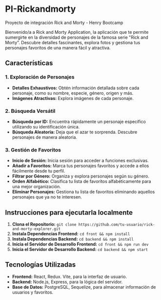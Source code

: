 # PI-Rickandmorty

Proyecto de integración Rick and Morty - Henry Bootcamp

Bienvenido/a a Rick and Morty Application, la aplicación que te permite sumergirte en la diversidad de personajes de la famosa serie "Rick and Morty". Descubre detalles fascinantes, explora fotos y gestiona tus personajes favoritos de una manera fácil y atractiva.

## Características

### 1. Exploración de Personajes

- **Detalles Exhaustivos:** Obtén información detallada sobre cada personaje, como su nombre, especie, género, origen y más.
- **Imágenes Atractivas:** Explora imágenes de cada personaje.

### 2. Búsqueda Versátil

- **Búsqueda por ID:** Encuentra rápidamente un personaje específico utilizando su identificación única.
- **Búsqueda Aleatoria:** Deja que el azar te sorprenda. Descubre personajes de manera aleatoria.

### 3. Gestión de Favoritos

- **Inicio de Sesión:** Inicia sesión para acceder a funciones exclusivas.
- **Añadir a Favoritos:** Marca tus personajes favoritos y accede a ellos fácilmente desde tu perfil.
- **Filtrar por Género:** Organiza y explora personajes según su género.
- **Orden Alfabético:** Clasifica tu lista de favoritos alfabéticamente para una mejor organización.
- **Eliminar Personajes:** Gestiona tu lista de favoritos eliminando aquellos personajes que ya no te interesen.

## Instrucciones para ejecutarla localmente

1. **Clona el Repositorio:** `git clone https://github.com/tu-usuario/rick-and-morty-explorer.git`
2. **Instala Dependencias Frontend:** `cd front && npm install`
3. **Instala Dependencias Backend:** `cd backend && npm install`
4. **Inicia el Servidor de Desarrollo Frontend:** `cd front && npm run dev`
5. **Inicia el Servidor de Desarrollo Backend:** `cd backend && npm start`

## Tecnologías Utilizadas

- **Frontend:** React, Redux. Vite, para la interfaz de usuario.
- **Backend:** Node.js, Express, para la lógica del servidor.
- **Base de Datos:** PostgreSQL, Sequelize, para almacenar información de usuarios y favoritos.
